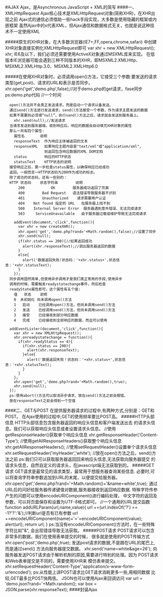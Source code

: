 #AJAX
    Ajax，是Asynchronous JavaScript + XML的简写
####一、XMLHttpRequest
    Ajax核心技术是XMLHttpRequest对象(简称XHR)，在XHR出现之前
    Ajax式的通信必须借助一些hack手段实现，大多数是使用隐藏的框架或内嵌框架
    虽然Ajax中的x代表XML，但Ajax通信和数据格式无关，也就是说这种技术不一定使用XML

#####原生的XHR对象，在大多数浏览器(IE7+,FF,opera,chrome,safari)
    中创建XHR对象直接实例化XMLHttpRequest即可
      var xhr = new XMLHttpRequest();
      xhr;
    IE6及以下，我们必须还需要使用ActiveX对象通过MSXML库来实现。
    在低版本IE浏览器可能会遇到三种不同版本的XHR，即MSXML2.XMLHttp、
    MSXML2.XMLHttp.3.0、MSXML2.XMLHttp6.0
      <!-- 后续补上 -->


#####在使用XHR对象时，必须调用open()方法，它接受三个参数:要发送的请求类型(get,post)、请求的URL和表示是否同步。
      xhr.open('get','demo.php',false);//对于demo.php的get请求，fase同步
      ps:demo.php代码
      <?php echo Date('Y-m-d H:i:s')?>//一个时间

      open()方法并不会真正发送请求，而是启动一个请求以备发送。
      通过send()方法进行发送请求，send()方法接受一个参数，作为请求主题发送的数据
      如果不需要则必须填“null”，执行send()方法之后，请求就会发送到服务器上。
        xhr.send(null);//发送请求
      当请求发送到服务器端，收到响应后，响应的数据会自动填充XHR对象的属性
      那么一共有四个属性:
        属性名       说明
        responseText  作为响应主体被返回的文本
        responseXML   如果响应主题内容是"text/xml"或"application/xml",
                      则返回包含响应数据的XML DOM文档
        status        响应的HTTP状态
        statusText    HTTP状态的说明
      接受响应之后，第一步检查status属性，以确保响应已经成功
      返回。一般而言一HTTP状态码为200作为成功的标志。
      除了成功的状态码，还有一些别的：
      HTTP 状态码    状态字符串        说明
          200            OK        服务器成功返回了页面
          400        Bad Request   语法错误导致服务器不识别
          401        Unauthorized    请求需要用户认证
          404    Not found 指定的 URL   在服务器上找不到
          500    Internal Server Error  服务器遇到意外错误，无法完成请求
          503     ServiceUnavailable   由于服务器过载或维护导致无法完成请求

        addEvent(document,'click',function(){
          var xhr = new createXHR();
          xhr.open('get','demo.php?rand='+Math.random(),false);//设置了同步
          xhr.send(null);
          if(xhr.status == 200){//如果返回成功
            alert(xhr.responseText);//调出服务器返回的数据
          }  
          else{
            alert('数据返回失败!状态码：'+xhr.status+',状态信息：'+xhr.statusText);
          }
        });
      同步调用固然简单,但使用异步调用才是我们真正常用的手段,使用异步
      调用的时候，需要触发readystatechange事件，然后检查
      readyState属性即可，这个属性有五个值:
        值   状态    说明
        0  未初始化 尚未调用open()方法
        1   启动    已经调用open()方法，但尚未调用send()方法
        2   发送    已经调用send()方法，但尚未调用send()方法
        3   接受    已经接收到部分响应数据
        4   完成    已经接收到全部响应的数据，而且可以使用

      addEventLister(document,'click',function(){
        var xhr = new XMLHttpRequest();
        xhr.onreadystatechange = function(){
          if(xhr.readyStatus == 4){
            if(xhr.status == 200){
              alert(xhr.responseText);
            }else{
              alert('数据返回失败！状态码：'+xhr.status+',状态信息：'+xhr.statusText);
            }
          }
        };
        xhr.open('get','demo.php?rand='+Math.random(),true);
        xhr.send(null);  
      });
      ps:使用abort()方法可以取消异步请求，放在send()方法之前会报错。
      放在responseText之前会得到一个空值
####二、GET与POST
    在提供服务器请求的过程中,有两种方式,分别是：GET和POST。
    在Ajax使用的过程中,GET的使用频率要比POST高。
#####HTTP头部信息
    HTTP头部信息包含服务器返回的响应头信息和客户端发送出去
    的请求头信息。我们可以获取响应头信息或者设置请求头信息。
      //使用getResponseHeader()获取单个响应头信息
        xhr.getResponseHeader('Content-Type');
      //使用getAllResponseHeaders()获取整个响应头信息
        xhr.getAllResponseHeaders();
      //使用setRequestHeader()设置单个请求头信息
        xhr.setRequestHeader('myHeader','white');
        //放在open()方法之后，send()方法之前
    ps:我们只可以获取服务器返回回来响应头信息,无法获取向服务器提交
    的请求头信息，自然自定义的请求头，在javascript端无法获取到的。
#####GET请求
    GET请求是最常见的请求类型，最常用于想服务器查询某些信息.
    必要时,可以将查询字符串参数追加到URL的末尾，以便提交给服务器。
      xhr.open('get','demo.php?rand='+Math.random()+'&name=white',true);
    通过URL后的问好给服务器传递键值对数据,服务器接收到返回响应数据.
    特殊字符传参产生的问题可以使用encodeURIComponent()进行编码处理，
    中文字符的返回及参数，可以将页面保存和设置为UTF-8格式即可。
      //一个通用的URL提交函数
      function addURLParam(url,name,value){
        url +=(url.indexOf('?') == -1?'?':'&');//判断url是否有已有参数
        url +=encodeURIComponent(name)+'='+encodeURIComponent(value);
        alert(url);
        return url;
      }
    ps:当没有encodeURIComponent()方法时，在一些特殊字符比如"&",
    会出现错误导致无法获取。
#####POST请求
    POST请求可以包含非常多的数据，我们在使用表单提交的时候，
    很多就是使用的POST传输方式
      xhr.open('post','demo.php',true);
    发送post请求的数据,不是跟在URL的尾巴上,而是通过send()
    方法向服务器提交数据。
      xhr.send('name=white&age=26');
    向服务器发送POST请求由于解析机制的原因,需要进行特别的处理。因为
    POST请求和Web表单提交是不同的，需要使用XHR来
    模仿表单提交。
      xhr.setRequestHeader('Content-Type','application/x-www-form-urlencoded');
    ps:从性能上讲POST请求比GET请求消耗更多一些,用相同数据
    比较,GET最多比POST快两倍。
    JSON也可以使用Ajax来回调访问
      var url = 'demo.json?rand='+Math.random();
      var box = JSON.parse(xhr.responseText);
####封装Ajax
    






